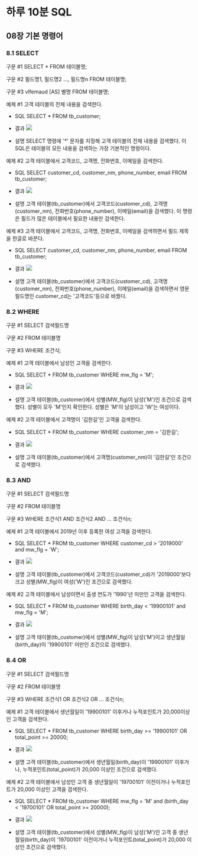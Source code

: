 # 하루 10분 SQL 

## 08장 기본 명령어

### 8.1 SELECT

구문 #1 SELECT * FROM 테이블명;

구문 #2 필드명1, 필드명2 ..., 필드명n FROM 테이블명;

구문 #3 vlfemaud [AS] 별명 FROM 테이블명;



예제 #1 고객 테이블의 전체 내용을 검색한다.


- SQL
SELECT
    *
FROM tb_customer;

- 결과
![](img./img1.png)

- 설명
SELECT 명령에 '*' 문자를 지정해 고객 테이블의 전체 내용을 검색했다. 이SQL은 테이블의 모든 내용을 검색하는 가장 기본적인 명령이다.

예제 #2 고객 테이블에서 고객코드, 고객명, 전화번호, 이메일을 검색한다.

- SQL
SELECT customer_cd,
       customer_nm,
       phone_number,
       email
FROM tb_customer;    

- 결과
![](img./img2.png)

- 설명
고객 테이블(tb_customer)에서 고객코드(customer_cd), 고객명(customer_nm), 전화번호(phone_number), 이메일(email)을 검색했다. 이 명령은 필드가 많은 테이블에서 필요한 내용만 검색한다.

예제 #3 고객 테이블에서 고객코드, 고객명, 전화번호, 이메일을 검색하면서 필드 제목을 한글로 바꾼다.

- SQL
SELECT customer_cd,
       customer_nm,
       phone_number,
       email
FROM tb_customer;    

- 결과
![](img./img3.png)

- 설명
고객 테이블(tb_customer)에서 고객코드(customer_cd), 고객명(customer_nm), 전화번호(phone_number), 이메일(email)을 검색하면서 영문 필드명인 customer_cd는 '고객코드'등으로 바꿨다.

### 8.2 WHERE

구문 #1 SELECT 검색필드명

구문 #2 FROM 테이블명

구문 #3 WHERE 조건식;

예제 #1 고객 테이블에서 남성인 고객을 검색한다.

- SQL
SELECT
    *
FROM tb_customer
WHERE mw_flg = 'M';    

- 결과
![](img./img4.png)

- 설명
고객 테이블(tb_customer)에서 성별(MW_flg)이 남성('M')인 조건으로 검색했다. 성별이 모두 'M'인지 확인한다. 성별은 'M'이 남성이고 'W'는 여성이다.

예제 #2 고객 테이블에서 고객명이 '김한길'인 고객을 검색한다.

- SQL
SELECT
    *
FROM tb_customer
WHERE customer_nm = '김한길';   

- 결과
![](img./img5.png)

- 설명
고객 테이블(tb_customer)에서 고객명(customer_nm)이 '김한길'인 조건으로 검색했다.

### 8.3 AND

구문 #1 SELECT 검색필드명

구문 #2 FROM 테이블명

구문 #3 WHERE 조건식1 AND 조건식2 AND ... 조건식n;

예제 #1 고객 테이블에서 2019년 이후 등록한 여성 고객을 검색한다.

- SQL
SELECT
    *
FROM tb_customer
WHERE customer_cd > '2019000'
and mw_flg = 'W';   

- 결과
![](img./img6.png)

- 설명
고객 테이블(tb_customer)에서 고객코드(customer_cd)가 '2019000'보다 크고 성별(MW_flg)이 여성('W')인 조건으로 검색했다. 

예제 #2 고객 테이블에서 남성이면서 출생 연도가 '1990'년 미만인 고객을 검색한다.

- SQL
SELECT
    *
FROM tb_customer
WHERE birth_day < '19900101'
and mw_flg = 'M';   

- 결과
![](img./img7.png)

- 설명
고객 테이블(tb_customer)에서 성별(MW_flg)이 남성('M')이고 생년월일(birth_day)이 '19900101' 미만인 조건으로 검색했다.

### 8.4 OR

구문 #1 SELECT 검색필드명

구문 #2 FROM 테이블명

구문 #3 WHERE 조건식1 OR 조건식2 OR ... 조건식n;

예제 #1 고객 테이블에서 생년월일이 '19900101' 이후거나 누적포인트가 20,000이상인 고객을 검색한다.

- SQL
SELECT
    *
FROM tb_customer
WHERE birth_day >= '19900101'
OR total_point >= 20000;   

- 결과
![](img./img8.png)

- 설명
고객 테이블(tb_customer)에서 생년월일(birth_day)이 '19900101' 이후거나, 누적포인트(total_point)가 20,000 이상인 조건으로 검색했다. 

예제 #2 고객 테이블에서 남성인 고객 중 생년월일이 '19700101' 이전이거나 누적포인트가 20,000 이상인 고객을 검색한다.

- SQL
SELECT
    *
FROM tb_customer
WHERE mw_flg = 'M'
and (birth_day < '19700101'
OR total_point >= 20000);  

- 결과
![](img./img9.png)

- 설명
고객 테이블(tb_customer)에서 성별(MW_flg)이 남성('M')인 고객 중  생년월일(birth_day)이 '19700101' 이전이거나 누적포인트(total_point)가 20,000 이상인 조건으로 검색했다.